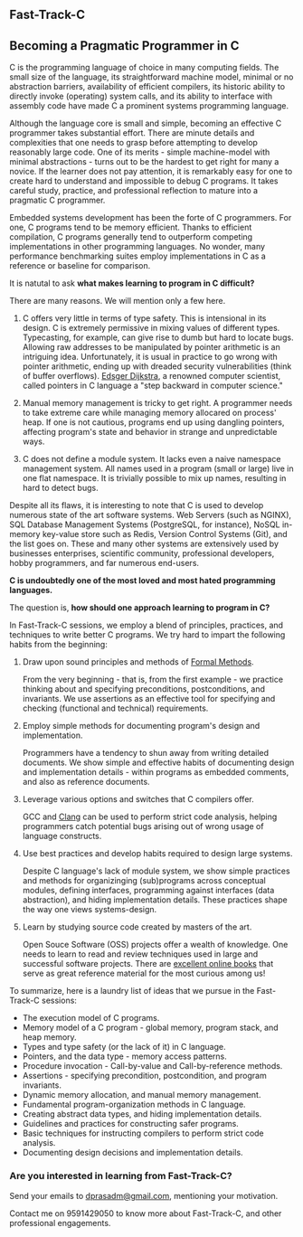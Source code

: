 ## Fast-Track-C
## Becoming a Pragmatic Programmer in C

C is the programming language of choice in many computing fields. The small size
of the language, its straightforward machine model, minimal or no abstraction
barriers, availability of efficient compilers, its historic ability to
directly invoke (operating) system calls, and its ability to interface with
assembly code have made C a prominent systems programming language.

Although the language core is small and simple, becoming an effective C
programmer takes substantial effort. There are minute details and complexities
that one needs to grasp before attempting to develop reasonably large code. One
of its merits - simple machine-model with minimal abstractions - turns out to
be the hardest to get right for many a novice. If the learner does not
pay attention, it is remarkably easy for one to create hard to understand and
impossible to debug C programs. It takes careful study, practice, and 
professional reflection to mature into a pragmatic C programmer.

Embedded systems development has been the forte of C programmers. For one, C
programs tend to be memory efficient. Thanks to efficient compilation, C
programs generally tend to outperform competing implementations in other
programming languages. No wonder, many performance benchmarking suites employ
implementations in C as a reference or baseline for comparison.

It is natutal to ask **what makes learning to program in C difficult?**

There are many reasons. We will mention only a few here.

1. C offers very little in terms of type safety. This is intensional
in its design. C is extremely permissive in mixing values of different types.
Typecasting, for example, can give rise to dumb but hard to locate bugs. 
Allowing raw addresses to be manipulated by pointer arithmetic is an
intriguing idea. Unfortunately, it is usual in practice to go wrong with pointer
arithmetic, ending up with dreaded security vulnerabilities (think of buffer
overflows). [Edsger Dijkstra](https://en.wikipedia.org/wiki/Edsger_W._Dijkstra),
a renowned computer scientist, called pointers in C language a "step backward 
in computer science."

2. Manual memory management is tricky to get right. A programmer needs to
take extreme care while managing memory allocared on process' heap. If one
is not cautious, programs end up using dangling pointers, affecting program's
state and behavior in strange and unpredictable ways.

3. C does not define a module system. It lacks even a naive namespace
management system. All names used in a program (small or large) live in one
flat namespace. It is trivially possible to mix up names, resulting in hard to
detect bugs.

Despite all its flaws, it is interesting to note that C is used to
develop numerous state of the art software systems. Web Servers (such as NGINX),
SQL Database Management Systems (PostgreSQL, for instance), NoSQL in-memory
key-value store such as Redis, Version Control Systems (Git), and the list 
goes on. These and many other systems are extensively used by businesses
enterprises, scientific community, professional developers, hobby programmers,
and far numerous end-users.

**C is undoubtedly one of the most loved and most hated programming languages.**

The question is, **how should one approach learning to program in C?**

In Fast-Track-C sessions, we employ a blend of principles, practices, and
techniques to write better C programs. We try hard to impart the
following habits from the beginning:

1. Draw upon sound principles and methods of
   [Formal Methods](https://en.wikipedia.org/wiki/Formal_methods).

    From the very beginning - that is, from the first example - we practice
    thinking about and specifying preconditions, postconditions, and 
    invariants. We use assertions as an effective tool for specifying and
    checking (functional and technical) requirements.

2. Employ simple methods for documenting program's design and implementation.

    Programmers have a tendency to shun away from writing detailed documents.
    We show simple and effective habits of documenting design and implementation
    details - within programs as embedded comments, and also as reference
    documents.

3. Leverage various options and switches that C compilers offer.

    GCC and [Clang](https://en.wikipedia.org/wiki/Clang) can be used to perform
    strict code analysis, helping programmers catch potential bugs arising
    out of wrong usage of language constructs.

4. Use best practices and develop habits required to design large systems.

    Despite C language's lack of module system, we show simple practices and 
    methods for organizinging (sub)programs across conceptual modules, defining
    interfaces, programming against interfaces (data abstraction), and hiding
    implementation details. These practices shape the way one views systems-design.

5. Learn by studying source code created by masters of the art.

    Open Souce Software (OSS) projects offer a wealth of knowledge. One needs
    to learn to read and review techniques used in large and successful software
    projects. There are [excellent online books](http://aosabook.org/en/index.html)
    that serve as great reference material for the most curious among us!

To summarize, here is a laundry list of ideas that we pursue in the Fast-Track-C
sessions:

  - The execution model of C programs.
  - Memory model of a C program - global memory, program stack, and heap memory.
  - Types and type safety (or the lack of it) in C language.
  - Pointers, and the data type - memory access patterns.
  - Procedure invocation - Call-by-value and Call-by-reference methods.
  - Assertions - specifying precondition, postcondition, and program invariants.
  - Dynamic memory allocation, and manual memory management.
  - Fundamental program-organization methods in C language.
  - Creating abstract data types, and hiding implementation details.
  - Guidelines and practices for constructing safer programs.
  - Basic techniques for instructing compilers to perform strict code analysis.
  - Documenting design decisions and implementation details.

### Are you interested in learning from Fast-Track-C?
Send your emails to dprasadm@gmail.com, mentioning your motivation.

Contact me on 9591429050 to know more about Fast-Track-C, and other professional
engagements.
